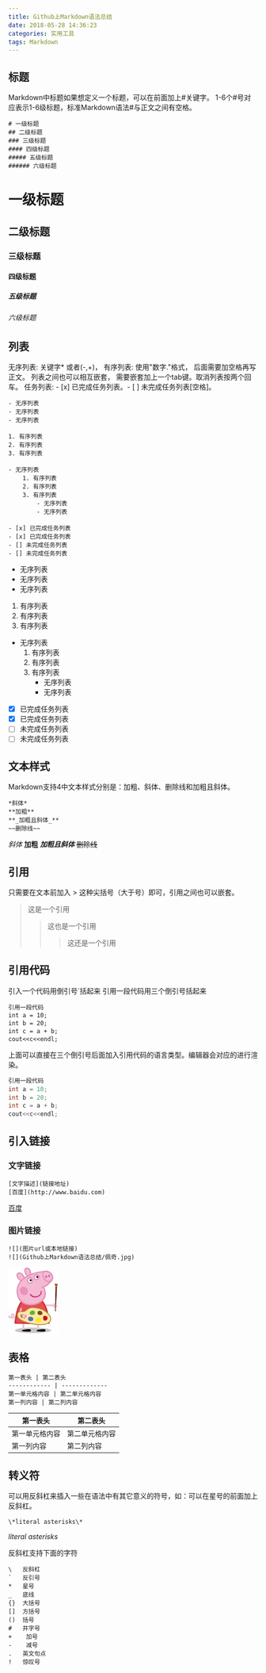 ```yaml
---
title: Github上Markdown语法总结
date: 2018-05-28 14:36:23
categories: 实用工具
tags: Markdown
---
```

## 标题
Markdown中标题如果想定义一个标题，可以在前面加上#关键字。
1-6个#号对应表示1-6级标题，标准Markdown语法#与正文之间有空格。
```
# 一级标题
## 二级标题
### 三级标题
#### 四级标题
##### 五级标题
###### 六级标题
```
# 一级标题
## 二级标题
### 三级标题
#### 四级标题
##### 五级标题
###### 六级标题

## 列表
无序列表: 关键字* 或者(-,+)， 有序列表: 使用"数字."格式， 后面需要加空格再写正文。
列表之间也可以相互嵌套， 需要嵌套加上一个tab键。取消列表按两个回车。
任务列表: - [x] 已完成任务列表。- [ ] 未完成任务列表[空格]。
```
- 无序列表
- 无序列表
- 无序列表

1. 有序列表
2. 有序列表
3. 有序列表

- 无序列表
	1. 有序列表
	2. 有序列表
	3. 有序列表
		- 无序列表
		- 无序列表

- [x] 已完成任务列表
- [x] 已完成任务列表
- [] 未完成任务列表
- [] 未完成任务列表
```

- 无序列表
- 无序列表
- 无序列表

1. 有序列表
2. 有序列表
3. 有序列表

- 无序列表
	1. 有序列表
	2. 有序列表
	3. 有序列表
		- 无序列表
		- 无序列表


- [x] 已完成任务列表
- [x] 已完成任务列表
- [ ] 未完成任务列表
- [ ] 未完成任务列表

## 文本样式
Markdown支持4中文本样式分别是：加粗、斜体、删除线和加粗且斜体。
```
*斜体*
**加粗**
**_加粗且斜体_**
~~删除线~~
```

*斜体*
**加粗**
**_加粗且斜体_**
~~删除线~~

## 引用
只需要在文本前加入 > 这种尖括号（大于号）即可，引用之间也可以嵌套。

> 这是一个引用
> > 这也是一个引用
> >
> > > 这还是一个引用

## 引用代码
引入一个代码用倒引号`括起来
引用一段代码用三个倒引号括起来

```
引用一段代码
int a = 10;
int b = 20;
int c = a + b;
cout<<c<<endl;
```

上面可以直接在三个倒引号后面加入引用代码的语言类型。编辑器会对应的进行渲染。


``` c++
引用一段代码
int a = 10;
int b = 20;
int c = a + b;
cout<<c<<endl;
```
## 引入链接
### 文字链接
```
[文字描述](链接地址)
[百度](http://www.baidu.com)
```
[百度](http://www.baidu.com)

### 图片链接
```
![](图片url或本地链接)
![](Github上Markdown语法总结/佩奇.jpg)
```

![](Github上Markdown语法总结/佩奇.jpg)

## 表格
```
第一表头 | 第二表头
------------ | -------------
第一单元格内容 | 第二单元格内容
第一列内容 | 第二列内容
```
第一表头 | 第二表头
------------ | -------------
第一单元格内容 | 第二单元格内容
第一列内容 | 第二列内容
## 转义符
可以用反斜杠来插入一些在语法中有其它意义的符号，如：可以在星号的前面加上反斜杠。
```
\*literal asterisks\*
```

*literal asterisks*

反斜杠支持下面的字符
```
\   反斜杠
`   反引号
*   星号
_   底线
{}  大括号
[]  方括号
()  括号
#   井字号
+    加号
-    减号
.   英文句点
!   惊叹号
```
